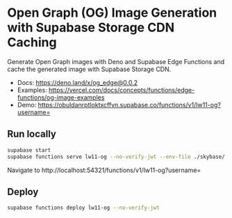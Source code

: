 # Open Graph (OG) Image Generation with Supabase Storage CDN Caching

Generate Open Graph images with Deno and Supabase Edge Functions and cache the generated image with Supabase Storage CDN.

- Docs: https://deno.land/x/og_edge@0.0.2
- Examples: https://vercel.com/docs/concepts/functions/edge-functions/og-image-examples
- Demo: https://obuldanrptloktxcffvn.supabase.co/functions/v1/lw11-og?username=<username>

## Run locally

```bash
supabase start
supabase functions serve lw11-og --no-verify-jwt --env-file ./skybase/.env.local
```

Navigate to http://localhost:54321/functions/v1/lw11-og?username=<username>

## Deploy

```bash
supabase functions deploy lw11-og --no-verify-jwt
```
